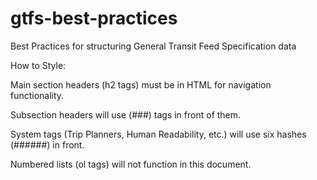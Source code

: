 # gtfs-best-practices
Best Practices for structuring General Transit Feed Specification data

How to Style:

Main section headers (h2 tags) must be in HTML for navigation functionality.

Subsection headers will use (###) tags in front of them.

System tags (Trip Planners, Human Readability, etc.) will use six hashes (######) in front.

Numbered lists (ol tags) will not function in this document.
